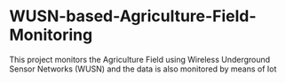 # WUSN-based-Agriculture-Field-Monitoring
This project monitors the Agriculture Field using Wireless Underground Sensor Networks (WUSN) and the data is also monitored by means of Iot
